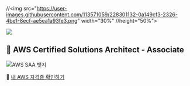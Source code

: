 
//<img src="https://user-images.githubusercontent.com/113571059/228301132-0a149cf3-2326-4be1-8ecf-ae5ea1a93fe3.png" width="30%" //height="50%">

<a href="버튼을 눌렀을 때 이동할 링크" target="_blank"><img src="https://img.shields.io/badge/뱃지레이블-배경색?style=뱃지모양&logo=로고&logoColor=로고색상"/></a>

## 📜 AWS Certified Solutions Architect - Associate

![AWS SAA 뱃지](https://user-images.githubusercontent.com/gyungwan/aws-saa-badge.png)

🔗 [내 AWS 자격증 확인하기](https://www.credly.com/earner/dashboard)
